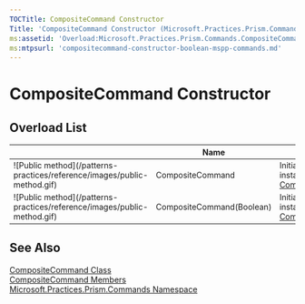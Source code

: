 ```yaml
---
TOCTitle: CompositeCommand Constructor
Title: 'CompositeCommand Constructor (Microsoft.Practices.Prism.Commands)'
ms:assetid: 'Overload:Microsoft.Practices.Prism.Commands.CompositeCommand.\#ctor'
ms:mtpsurl: 'compositecommand-constructor-boolean-mspp-commands.md'
---
```



# CompositeCommand Constructor

## Overload List


<table>

<thead>
<tr class="header">
<th> </th>
<th>Name</th>
<th>Description</th>
</tr>
</thead>
<tbody>
<tr class="odd">
<td>![Public method](/patterns-practices/reference/images/public-method.gif)</td>
<td>CompositeCommand</td>
<td><div class="summary">
Initializes a new instance of <a href="/patterns-practices/reference/compositecommand-class-mspp-commands">CompositeCommand</a>.
</div></td>
</tr>
<tr class="even">
<td>![Public method](/patterns-practices/reference/images/public-method.gif)</td>
<td>CompositeCommand(Boolean)</td>
<td><div class="summary">
Initializes a new instance of <a href="/patterns-practices/reference/compositecommand-class-mspp-commands">CompositeCommand</a>.
</div></td>
</tr>
</tbody>
</table>

## See Also

[CompositeCommand Class](/patterns-practices/reference/compositecommand-class-mspp)<br/>
[CompositeCommand Members](/patterns-practices/reference/compositecommand-members-mspp)<br/>
[Microsoft.Practices.Prism.Commands Namespace](/patterns-practices/reference/mspp-namespace)

